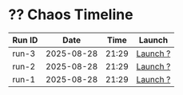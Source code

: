 # ?? Chaos Timeline

| Run ID | Date | Time | Launch |
|--------|------|------|--------|
| run-3 | 2025-08-28 | 21:29 | [Launch ?](runs/run-3.txt) |
| run-2 | 2025-08-28 | 21:29 | [Launch ?](runs/run-2.txt) |
| run-1 | 2025-08-28 | 21:29 | [Launch ?](runs/run-1.txt) |

